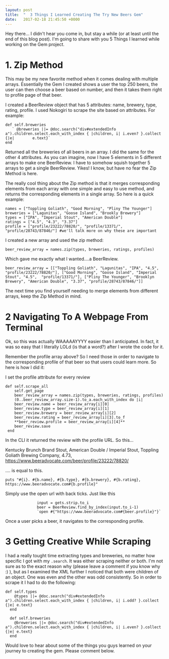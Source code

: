 ```yaml
---
layout: post
title:  "  3 Things I Learned Creating The Try New Beers Gem"
date:   2017-02-18 21:45:50 +0000
---
```



Hey there... I didn't hear you come in, but stay a while (or at least until the end of this blog post). I'm going to share with you 5 Things I learned while working on the Gem project. 


# 1. Zip Method

This may be my new favorite method when it comes dealing with multiple arrays. Essentially the Gem I created shows a user the top 250 beers, the user can then choose a beer based on number, and then it takes them right to profile page of that beer.

I created a BeerReview object that has 5 attributes: name, brewery, type, rating, profile. I used Nokogiri to scrape the site based on attributes. For example:

```
def self.breweries
   ` @breweries ||= @doc.search("div#extendedInfo a").children.select.each_with_index { |children, i| i.even? }.collect {|e|        e.text}`
end
```

Returned all the breweries of all beers in an array. I did the same for the other 4 attributes. As you can imagine, now I have 5 elements in 5 different arrays to make one BeerReview. I have to somehow squish together 5 arrays to get a single BeerReview. Yikes! I know, but have no fear the Zip Method is here. 

The really cool thing about the Zip method is that it merges corresponding elements from each array with one simple and easy to use method, and returns the corresponding elements in a single array. So here is a quick example:

```
names = ["Toppling Goliath", "Good Morning", "Pliny The Younger"]
breweries = ["Lagunitas", "Goose Island", "Brookly Brewery"]
types = ["IPA", "Imperial Stout", "American Double"]
ratings = ["4.5", "4.3", "3.37"]
profile = ["profile/23222/78820/", "profile/13371/", "profile/28743/87846/"] #we'll talk more on why these are important
```

I created a new array and used the zip method:

```
beer_review_array = names.zip(types, breweries, ratings, profiles)
```

Which gave me exactly what I wanted....a BeerReview.

```
beer_review_array = [["Toppling Goliath", "Lagunitas", "IPA", "4.5", "profile/23222/78820/"], ["Good Morning", "Goose Island", "Imperial Stout", "4.5",  "profile/13371/"], ["Pliny The Younger", "Brooklyn Brewery", "American Double", "3.37", "profile/28743/87846/"]]
```
The next time you find yourself needing to merge elements from different arrays, keep the Zip Method in mind.


# 2 Navigating To A Webpage From Terminal

Ok, so this was actually WAAAAAYYYY easier than I anticipated. In fact, it was so easy that I literally LOLd (is that a word?) after I wrote the code for it.

Remember the profile array above? So I need those in order to navigate to the corresponding profile of that beer so that users could learn more. So here is how I did it:

I set the profile attribute for every review

```
def self.scrape_all
    self.get_page
    beer_review_array = names.zip(types, breweries, ratings, profiles)
    (0..beer_review_array.size-1).to_a.each_with_index do |i|
    beer_review.name = beer_review_array[i][0]
    beer_review.type = beer_review_array[i][1]
    beer_review.brewery = beer_review_array[i][2]
    beer_review.rating = beer_review_array[i][3].to_f
    **beer_review.profile = beer_review_array[i][4]**
    beer_review.save
 end
```
    
In the CLI it returned the review with the profile URL. So this...
					
Kentucky Brunch Brand Stout, American Double / Imperial Stout, Toppling Goliath Brewing Company, 4.73,                           https://www.beeradvocate.com/beer/profile/23222/78820/

.... is equal to this.
							
	puts "#{i}. #{b.name}, #{b.type}, #{b.brewery}, #{b.rating}, https://www.beeradvocate.com#{b.profile}"

 
Simply use the open url with back ticks. Just like this

                  input = gets.strip.to_i
                  beer = BeerReview.find_by_index(input.to_i-1)
                  `open #{"https://www.beeradvocate.com#{beer.profile}"}`
                


 Once a user picks a beer, it navigates to the corresponding profile.






# 3 Getting Creative While Scraping

I had a really tought time extracting types and breweries, no matter how specific I got with my `.search`. It was either scraping neither or both. I'm not sure as to the exact reason why (please leave a comment if you know why :)  ), but as I examined the XML further I noticed that both were children of an object. One was even and the other was odd consistently. So in order to scrape it I had to do the following:
	
	
```
def self.types
    @types ||= @doc.search("div#extendedInfo a").children.select.each_with_index { |children, i| i.odd? }.collect {|e| e.text}
  end

  def self.breweries
    @breweries ||= @doc.search("div#extendedInfo a").children.select.each_with_index { |children, i| i.even? }.collect {|e| e.text}
  end
```


Would love to hear about some of the things you guys learned on your journey to creating the gem. Please comment below.





